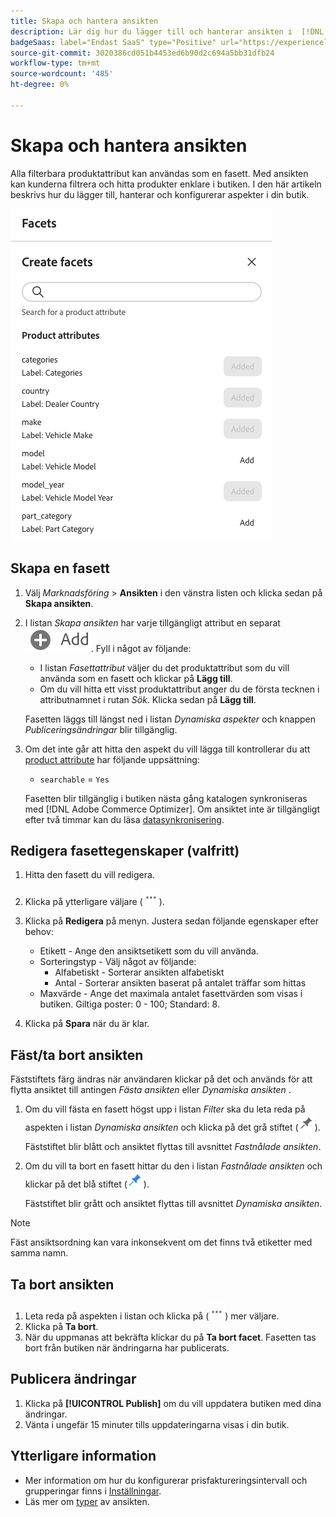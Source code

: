 ```yaml
---
title: Skapa och hantera ansikten
description: Lär dig hur du lägger till och hanterar ansikten i  [!DNL Adobe Commerce Optimizer].
badgeSaas: label="Endast SaaS" type="Positive" url="https://experienceleague.adobe.com/sv/docs/commerce/user-guides/product-solutions" tooltip="Gäller endast Adobe Commerce as a Cloud Service- och Adobe Commerce Optimizer-projekt (SaaS-infrastruktur som hanteras av Adobe)."
source-git-commit: 3020386cd051b4453ed6b90d2c694a5bb31dfb24
workflow-type: tm+mt
source-wordcount: '485'
ht-degree: 0%

---
```


# Skapa och hantera ansikten

Alla filterbara produktattribut kan användas som en fasett. Med ansikten kan kunderna filtrera och hitta produkter enklare i butiken. I den här artikeln beskrivs hur du lägger till, hanterar och konfigurerar aspekter i din butik.

![Skapa en Fasett](../../assets/create-facet.png)

## Skapa en fasett

1. Välj _Marknadsföring_ > **Ansikten** i den vänstra listen och klicka sedan på **Skapa ansikten**.
1. I listan *Skapa ansikten* har varje tillgängligt attribut en separat ![Lägg till-knapp](../../assets/btn-add.png). Fyll i något av följande:

   - I listan *Fasettattribut* väljer du det produktattribut som du vill använda som en fasett och klickar på **Lägg till**.
   - Om du vill hitta ett visst produktattribut anger du de första tecknen i attributnamnet i rutan *Sök*. Klicka sedan på **Lägg till**.

   Fasetten läggs till längst ned i listan *Dynamiska aspekter* och knappen *Publiceringsändringar* blir tillgänglig.

1. Om det inte går att hitta den aspekt du vill lägga till kontrollerar du att [product attribute](https://developer-stage.adobe.com/commerce/services/composable-catalog/data-ingestion/api-reference/#operation/createProductMetadata) har följande uppsättning:

   - `searchable` = `Yes`

   Fasetten blir tillgänglig i butiken nästa gång katalogen synkroniseras med [!DNL Adobe Commerce Optimizer]. Om ansiktet inte är tillgängligt efter två timmar kan du läsa [datasynkronisering](../../setup/data-sync.md).

## Redigera fasettegenskaper (valfritt)

1. Hitta den fasett du vill redigera.
1. Klicka på ytterligare väljare (![Mer väljare](../../assets/btn-more.png)).
1. Klicka på **Redigera** på menyn. Justera sedan följande egenskaper efter behov:

   - Etikett - Ange den ansiktsetikett som du vill använda.
   - Sorteringstyp - Välj något av följande:
      - Alfabetiskt - Sorterar ansikten alfabetiskt
      - Antal - Sorterar ansikten baserat på antalet träffar som hittas
   - Maxvärde - Ange det maximala antalet fasettvärden som visas i butiken. Giltiga poster: 0 - 100; Standard: 8.

1. Klicka på **Spara** när du är klar.

## Fäst/ta bort ansikten

Fäststiftets färg ändras när användaren klickar på det och används för att flytta ansiktet till antingen *Fästa ansikten* eller *Dynamiska ansikten* .

1. Om du vill fästa en fasett högst upp i listan *Filter* ska du leta reda på aspekten i listan *Dynamiska ansikten* och klicka på det grå stiftet (![Fästväljaren](../../assets/btn-pin-gray.png)).

   Fäststiftet blir blått och ansiktet flyttas till avsnittet *Fastnålade ansikten*.

1. Om du vill ta bort en fasett hittar du den i listan *Fastnålade ansikten* och klickar på det blå stiftet (![Fästväljaren](../../assets/btn-pin-blue.png)).

   Fäststiftet blir grått och ansiktet flyttas till avsnittet *Dynamiska ansikten*.

>[!NOTE]
>
>Fäst ansiktsordning kan vara inkonsekvent om det finns två etiketter med samma namn.

## Ta bort ansikten

1. Leta reda på aspekten i listan och klicka på (![Mer väljare](../../assets/btn-more.png)) mer väljare.
1. Klicka på **Ta bort**.
1. När du uppmanas att bekräfta klickar du på **Ta bort facet**.
Fasetten tas bort från butiken när ändringarna har publicerats.

## Publicera ändringar

1. Klicka på **[!UICONTROL Publish]** om du vill uppdatera butiken med dina ändringar.
1. Vänta i ungefär 15 minuter tills uppdateringarna visas i din butik.

## Ytterligare information

- Mer information om hur du konfigurerar prisfaktureringsintervall och grupperingar finns i [Inställningar](../../settings.md).
- Läs mer om [typer](type.md) av ansikten.
